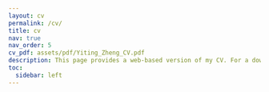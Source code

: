 ```yaml
---
layout: cv
permalink: /cv/
title: cv
nav: true
nav_order: 5
cv_pdf: assets/pdf/Yiting_Zheng_CV.pdf
description: This page provides a web-based version of my CV. For a downloadable PDF version, please click the button above (when available).
toc:
  sidebar: left
---
```

